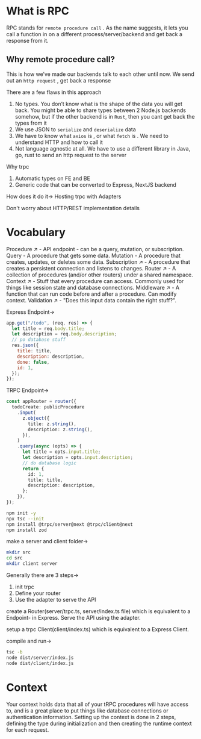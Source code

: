 # What is RPC

RPC stands for `remote procedure call` . As the name suggests, it lets you call a function in on a different process/server/backend and get back a response from it.

## Why remote procedure call?

This is how we’ve made our backends talk to each other until now.
We send out an `http request` , get back a response

There are a few flaws in this approach

1. No types. You don’t know what is the shape of the data you will get back. You might be able to share types between 2 Node.js backends somehow, but if the other backend is in `Rust`, then you cant get back the types from it
2. We use JSON to `serialize` and `deserialize` data
3. We have to know what `axios` is , or what `fetch` is . We need to understand HTTP and how to call it
4. Not language agnostic at all. We have to use a different library in Java, go, rust to send an http request to the server

Why trpc

1. Automatic types on FE and BE
2. Generic code that can be converted to Express, NextJS backend

How does it do it->
Hosting trpc with Adapters

Don't worry about HTTP/REST implementation details

# Vocabulary

Procedure ↗ - API endpoint - can be a query, mutation, or subscription.
Query - A procedure that gets some data.
Mutation - A procedure that creates, updates, or deletes some data.
Subscription ↗ - A procedure that creates a persistent connection and listens to changes.
Router ↗ - A collection of procedures (and/or other routers) under a shared namespace.
Context ↗ - Stuff that every procedure can access. Commonly used for things like session state and database connections.
Middleware ↗ - A function that can run code before and after a procedure. Can modify context.
Validation ↗ - "Does this input data contain the right stuff?".

Express Endpoint->

```js
app.get("/todo", (req, res) => {
  let title = req.body.title;
  let description = req.body.description;
  // po database stuff
  res.json({
    title: title,
    description: description,
    done: false,
    id: 1,
  });
});
```

TRPC Endpoint->

```ts
const appRouter = router({
  todoCreate: publicProcedure
    .input(
      z.object({
        title: z.string(),
        description: z.string(),
      }),
    )
    .query(async (opts) => {
      let title = opts.input.title;
      let description = opts.input.description;
      // do database logic
      return {
        id: 1,
        title: title,
        description: description,
      };
    }),
});
```

```bash
npm init -y
npx tsc --init
npm install @trpc/server@next @trpc/client@next
npm install zod
```

make a server and client folder->

```bash
mkdir src
cd src
mkdir client server
```

Generally there are 3 steps->

1. init trpc
2. Define your router
3. Use the adapter to serve the API

create a Router(server/trpc.ts, server/index.ts file) which is equivalent to a Endpoint- in Express.
Serve the API using the adapter.

setup a trpc Client(client/index.ts) which is equivalent to a Express Client.

compile and run->

```bash
tsc -b
node dist/server/index.js
node dist/client/index.js
```

# Context

Your context holds data that all of your tRPC procedures will have access to, and is a great place to put things like database connections or authentication information.
Setting up the context is done in 2 steps, defining the type during initialization and then creating the runtime context for each request.